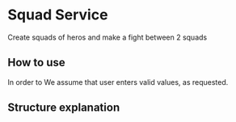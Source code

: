 # Squad Service
Create squads of heros and make a fight between 2 squads

## How to use
In order to 
We assume that user enters valid values, as requested.
## Structure explanation